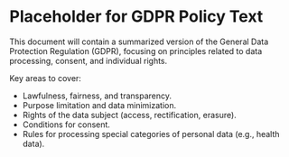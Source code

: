 # Placeholder for GDPR Policy Text

This document will contain a summarized version of the General Data Protection Regulation (GDPR), focusing on principles related to data processing, consent, and individual rights.

Key areas to cover:
- Lawfulness, fairness, and transparency.
- Purpose limitation and data minimization.
- Rights of the data subject (access, rectification, erasure).
- Conditions for consent.
- Rules for processing special categories of personal data (e.g., health data).
